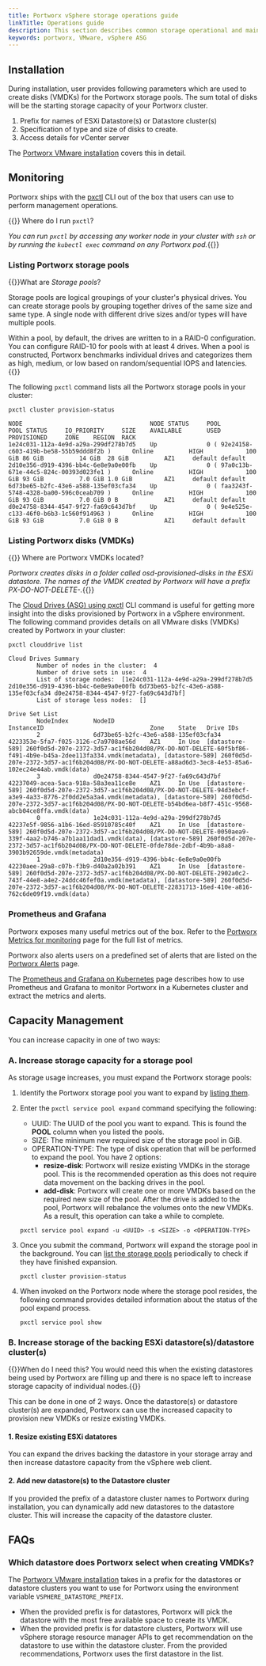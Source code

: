 ```yaml
---
title: Portworx vSphere storage operations guide
linkTitle: Operations guide
description: This section describes common storage operational and maintenance procedures when using Portworx in a vSphere environment
keywords: portworx, VMware, vSphere ASG
---
```


## Installation

During installation, user provides following parameters which are used to create disks (VMDKs) for the Portworx storage pools. The sum total of disks will be the starting storage capacity of your Portworx cluster.

1. Prefix for names of ESXi Datastore(s) or Datastore cluster(s)
2. Specification of type and size of disks to create.
3. Access details for vCenter server

The [Portworx VMware installation](/cloud-references/auto-disk-provisioning/vsphere/#install-portworx) covers this in detail.

## Monitoring

Portworx ships with the [pxctl](/reference/cli/) CLI out of the box that users can use to perform management operations.

{{<info>}} Where do I run `pxctl`?

_You can run `pxctl` by accessing any worker node in your cluster with `ssh` or by running the `kubectl exec` command on any Portworx pod._{{</info>}}

### Listing Portworx storage pools

{{<info>}}What are *Storage pools*?

Storage pools are logical groupings of your cluster's physical drives. You can create storage pools by grouping together drives of the same size and same type. A single node with different drive sizes and/or types will have multiple pools.

Within a pool, by default, the drives are written to in a RAID-0 configuration. You can configure RAID-10 for pools with at least 4 drives. When a pool is constructed, Portworx benchmarks individual drives and categorizes them as high, medium, or low based on random/sequential IOPS and latencies.
{{</info>}}

The following `pxctl` command lists all the Portworx storage pools in your cluster:

```text
pxctl cluster provision-status
```
```output
NODE                                    NODE STATUS     POOL                                            POOL STATUS     IO_PRIORITY     SIZE    AVAILABLE       USED    PROVISIONED     ZONE    REGION  RACK
1e24c031-112a-4e9d-a29a-299df278b7d5    Up              0 ( 92e24158-c603-419b-be58-55b59ddd8f2b )      Online          HIGH            100 GiB 86 GiB          14 GiB  28 GiB          AZ1     default default
2d10e356-d919-4396-bb4c-6e8e9a0e00fb    Up              0 ( 97a0c13b-671e-44c5-824c-00393d023fe1 )      Online          HIGH            100 GiB 93 GiB          7.0 GiB 1.0 GiB         AZ1     default default
6d73be65-b2fc-43e6-a588-135ef03cfa34    Up              0 ( faa3243f-5748-4328-ba00-596c0ceab709 )      Online          HIGH            100 GiB 93 GiB          7.0 GiB 0 B             AZ1     default default
d0e24758-8344-4547-9f27-fa69c643d7bf    Up              0 ( 9e4e525e-c133-46f0-b6b3-1c560f914963 )      Online          HIGH            100 GiB 93 GiB          7.0 GiB 0 B             AZ1     default default
```

### Listing Portworx disks (VMDKs)

{{<info>}} Where are Portworx VMDKs located?

_Portworx creates disks in a folder called *osd-provisioned-disks* in the ESXi datastore. The names of the VMDK created by Portworx will have a prefix *PX-DO-NOT-DELETE-*._{{</info>}}

The [Cloud Drives (ASG) using pxctl](/reference/cli/cloud-drives-asg/) CLI command is useful for getting more insight into the disks provisioned by Portworx in a vSphere environment. The following command provides details on all VMware disks (VMDKs) created by Portworx in your cluster:

```text
pxctl clouddrive list
```
```output
Cloud Drives Summary
        Number of nodes in the cluster:  4
        Number of drive sets in use:  4
        List of storage nodes:  [1e24c031-112a-4e9d-a29a-299df278b7d5 2d10e356-d919-4396-bb4c-6e8e9a0e00fb 6d73be65-b2fc-43e6-a588-135ef03cfa34 d0e24758-8344-4547-9f27-fa69c643d7bf]
        List of storage less nodes:  []

Drive Set List
        NodeIndex       NodeID                                  InstanceID                              Zone    State   Drive IDs
        2               6d73be65-b2fc-43e6-a588-135ef03cfa34    4223353e-5fa7-f025-3126-c7a9708ae56d    AZ1     In Use  [datastore-589] 260f0d5d-207e-2372-3d57-ac1f6b204d08/PX-DO-NOT-DELETE-60f5bf86-f491-4b9e-b45a-2dee113fa334.vmdk(metadata), [datastore-589] 260f0d5d-207e-2372-3d57-ac1f6b204d08/PX-DO-NOT-DELETE-a88ad6d3-3ec8-4e53-85a6-102ec24e44ab.vmdk(data)
        3               d0e24758-8344-4547-9f27-fa69c643d7bf    42237049-acea-5aca-918a-58a3ea11ce8e    AZ1     In Use  [datastore-589] 260f0d5d-207e-2372-3d57-ac1f6b204d08/PX-DO-NOT-DELETE-94d3ebcf-a3e9-4a33-8776-2f0dd2e5a3a4.vmdk(metadata), [datastore-589] 260f0d5d-207e-2372-3d57-ac1f6b204d08/PX-DO-NOT-DELETE-b54bd6ea-b8f7-451c-9568-abcb04ce8ffa.vmdk(data)
        0               1e24c031-112a-4e9d-a29a-299df278b7d5    42237e5f-9856-a1b6-16ed-85910785c40f    AZ1     In Use  [datastore-589] 260f0d5d-207e-2372-3d57-ac1f6b204d08/PX-DO-NOT-DELETE-0050aea9-339f-4aa2-b746-a7b1aa11dad1.vmdk(data), [datastore-589] 260f0d5d-207e-2372-3d57-ac1f6b204d08/PX-DO-NOT-DELETE-0fde78de-2dbf-4b9b-a8a8-3903b92659de.vmdk(metadata)
        1               2d10e356-d919-4396-bb4c-6e8e9a0e00fb    42230aee-29a8-c07b-f3b9-d40a2a02b391    AZ1     In Use  [datastore-589] 260f0d5d-207e-2372-3d57-ac1f6b204d08/PX-DO-NOT-DELETE-2902a0c2-743f-44e8-a4e2-24ddc46fef0a.vmdk(metadata), [datastore-589] 260f0d5d-207e-2372-3d57-ac1f6b204d08/PX-DO-NOT-DELETE-22831713-16ed-410e-a816-762c6de09f19.vmdk(data)
```

### Prometheus and Grafana

Portworx exposes many useful metrics out of the box. Refer to the [Portworx Metrics for monitoring](/reference/metrics/) page for the full list of metrics.

Portworx also alerts users on a predefined set of alerts that are listed on the [Portworx Alerts](/operations/operate-other/monitoring/portworx-alerts/) page.

The [Prometheus and Grafana on Kubernetes](/operations/operate-kubernetes/monitoring/monitoring-px-prometheusandgrafana.1/) page describes how to use Prometheus and Grafana to monitor Portworx in a Kubernetes cluster and extract the metrics and alerts.

## Capacity Management

You can increase capacity in one of two ways:

### A. Increase storage capacity for a storage pool

As storage usage increases, you must expand the Portworx storage pools:

1. Identify the Portworx storage pool you want to expand by [listing them](#listing-portworx-storage-pools).
2. Enter the `pxctl service pool expand` command specifying the following:

     * UUID: The UUID of the pool you want to expand. This is found the **POOL** column when you listed the pools.
     * SIZE: The minimum new required size of the storage pool in GiB.
     * OPERATION-TYPE: The type of disk operation that will be performed to expand the pool. You have 2 options:
         * **resize-disk**: Portworx will resize existing VMDKs in the storage pool. This is the recommended operation as this does not require data movement on the backing drives in the pool.
         * **add-disk**: Portworx will create one or more VMDKs based on the required new size of the pool. After the drive is added to the pool, Portworx will rebalance the volumes onto the new VMDKs. As a result, this operation can take a while to complete.

    ```text
    pxctl service pool expand -u <UUID> -s <SIZE> -o <OPERATION-TYPE>
    ```


3. Once you submit the command, Portworx will expand the storage pool in the background. You can [list the storage pools](#listing-portworx-storage-pools) periodically to check if they have finished expansion.
    ```text
    pxctl cluster provision-status
    ```
4. When invoked on the Portworx node where the storage pool resides, the following command provides detailed information about the status of the pool expand process.
    ```text
    pxctl service pool show
    ```

### B. Increase storage of the backing ESXi datastore(s)/datastore cluster(s)

{{<info>}}When do I need this? You would need this when the existing datastores being used by Portworx are filling up and there is no space left to increase storage capacity of individual nodes.{{</info>}}

This can be done in one of 2 ways. Once the datastore(s) or datastore cluster(s) are expanded, Portworx can use the increased capacity to provision new VMDKs or resize existing VMDKs.

#### 1. Resize existing ESXi datatores

You can expand the drives backing the datastore in your storage array and then increase datastore capacity from the vSphere web client.

#### 2. Add new datastore(s) to the Datastore cluster

If you provided the prefix of a datastore cluster names to Portworx during installation, you can dynamically add new datastores to the datastore cluster. This will increase the capacity of the datastore cluster.

## FAQs

### Which datastore does Portworx select when creating VMDKs?

The [Portworx VMware installation](/cloud-references/auto-disk-provisioning/vsphere/#install-portworx) takes in a prefix for the datastores or datastore clusters you want to use for Portworx using the environment variable `VSPHERE_DATASTORE_PREFIX`.

* When the provided prefix is for datastores, Portworx will pick the datastore with the most free available space to create its VMDK.
* When the provided prefix is for datastore clusters, Portworx will use vSphere storage resource manager APIs to get recommendation on the datastore to use within the datastore cluster. From the provided recommendations, Portworx uses the first datastore in the list.
